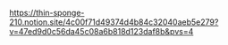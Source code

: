 https://thin-sponge-210.notion.site/4c00f71d49374d4b84c32040aeb5e279?v=47ed9d0c56da45c08a6b818d123daf8b&pvs=4
